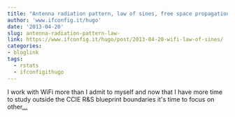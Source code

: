 ```yaml
---
title: "Antenna radiation pattern, law of sines, free space propagation loss"
author: 'www.ifconfig.it/hugo'
date: '2013-04-20'
slug: antenna-radiation-pattern-law-
link: https://www.ifconfig.it/hugo/post/2013-04-20-wifi-law-of-sines/
categories:
- bloglink
tags:
  - rstats
  - ifconfigithugo
---
```


I work with WiFi more than I admit to myself and now that I have more time to study outside the CCIE R&S blueprint boundaries it's time to focus on other[... <i class="fas fa-external-link-alt"></i>](https://www.ifconfig.it/hugo/post/2013-04-20-wifi-law-of-sines/)

